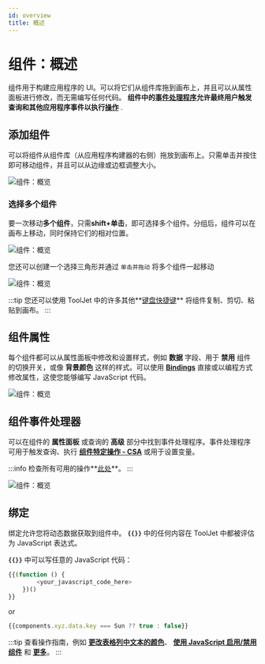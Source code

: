 ```yaml
---
id: overview
title: 概述
---
```


# 组件：概述

组件用于构建应用程序的 UI。可以将它们从组件库拖到画布上，并且可以从属性面板进行修改，而无需编写任何代码。 **组件中的[事件处理程序](/docs/actions/event-handler)**允许最终用户触发查询和其他应用程序事件以执行**[操作](/docs/category/actions-reference)** .

## 添加组件

可以将组件从组件库（从应用程序构建器的右侧）拖放到画布上。只需单击并按住即可移动组件，并且可以从边缘或边框调整大小。

<div style={{textAlign: 'center'}}>

<img className="screenshot-full" src="/img/widgets/overview/dragv2.gif" alt="组件：概览" />

</div>

### 选择多个组件

要一次移动**多个组件**，只需**shift+单击**，即可选择多个组件。分组后，组件可以在画布上移动，同时保持它们的相对位置。

<div style={{textAlign: 'center'}}>

<img className="screenshot-full" src="/img/widgets/overview/selectv2.gif" alt="组件：概览" />

</div>

您还可以创建一个选择三角形并通过 `单击并拖动` 将多个组件一起移动

<div style={{textAlign: 'center'}}>

<img className="screenshot-full" src="/img/widgets/overview/dragselv2.gif" alt="组件：概览" />

</div>

:::tip
您还可以使用 ToolJet 中的许多其他**[键盘快捷键](/docs/tutorial/keyboard-shortcuts)** 将组件复制、剪切、粘贴到画布。
:::

## 组件属性

每个组件都可以从属性面板中修改和设置样式，例如 **数据** 字段、用于 **禁用** 组件的切换开关，或像 **背景颜色** 这样的样式。可以使用 **[Bindings](#bindings)** 直接或以编程方式修改属性，这使您能够编写 JavaScript 代码。

<div style={{textAlign: 'center'}}>

<img className="screenshot-full" src="/img/widgets/overview/props.png" alt="组件：概览" />

</div>

## 组件事件处理器

可以在组件的 **属性面板** 或查询的 **高级** 部分中找到事件处理程序。事件处理程序可用于触发查询、执行 **[组件特定操作 - CSA](/docs/actions/control-component)** 或用于设置变量。

:::info
检查所有可用的操作**[此处](/docs/category/actions-reference)**。
:::

<div style={{textAlign: 'center'}}>

<img className="screenshot-full" src="/img/widgets/overview/events.png" alt="组件：概览" />

</div>

## 绑定

绑定允许您将动态数据获取到组件中。 **`{{}}`** 中的任何内容在 ToolJet 中都被评估为 JavaScript 表达式。

**`{{}}`** 中可以写任意的 JavaScript 代码：
```js
{{(function () {
        <your_javascript_code_here>
    })()
}}
```
or
```js
{{components.xyz.data.key === Sun ?? true : false}}
```

:::tip
查看操作指南，例如 **[更改表格列中文本的颜色](/docs/how-to/access-cellvalue-rowdata)**、 **[使用 JavaScript 启用/禁用组件](/docs/how-to/access-currentuser)** 和 **[更多](/docs/category/how-to)**。
:::

